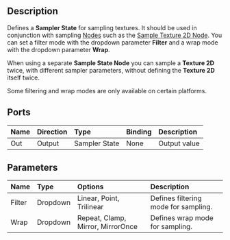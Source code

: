 ## Description

Defines a **Sampler State** for sampling textures. It should be used in conjunction with sampling [Nodes](Node.md) such as the [Sample Texture 2D Node](Sample-Texture-2D-Node.md). You can set a filter mode with the dropdown parameter **Filter** and a wrap mode with the dropdown parameter **Wrap**.

When using a separate **Sample State Node** you can sample a **Texture 2D** twice, with different sampler parameters, without defining the **Texture 2D** itself twice.

Some filtering and wrap modes are only available on certain platforms.

## Ports

| Name        | Direction           | Type  | Binding | Description |
|:------------ |:-------------|:-----|:---|:---|
| Out | Output      | Sampler State | None | Output value |

## Parameters

| Name        | Type           | Options  | Description |
|:------------ |:-------------|:-----|:---|
| Filter | Dropdown | Linear, Point, Trilinear | Defines filtering mode for sampling. |
| Wrap   | Dropdown | Repeat, Clamp, Mirror, MirrorOnce | Defines wrap mode for sampling. |